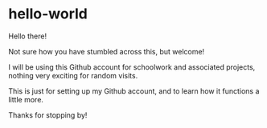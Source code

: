 # hello-world

Hello there!

Not sure how you have stumbled across this, but welcome!

I will be using this Github account for schoolwork and associated projects, nothing very exciting for random visits.

This is just for setting up my Github account, and to learn how it functions a little more.

Thanks for stopping by!
